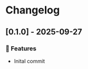 # Changelog

## [0.1.0] - 2025-09-27

### 🚀 Features

- Inital commit

<!-- generated by git-cliff -->
